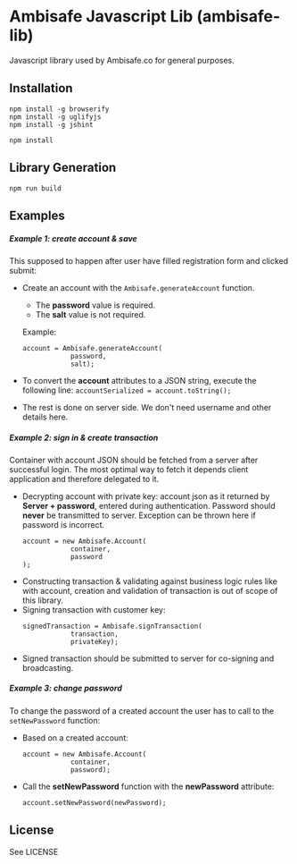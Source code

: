 # Ambisafe Javascript Lib (ambisafe-lib)
Javascript library used by Ambisafe.co for general purposes.

## Installation

```
npm install -g browserify
npm install -g uglifyjs
npm install -g jshint

npm install
```

## Library Generation
`npm run build`

## Examples
##### Example 1: create account & save
This supposed to happen after user have filled registration form and clicked submit:

* Create an account with the `Ambisafe.generateAccount` function.
	* The **password** value is required.
	* The **salt** value is not required.

	Example:
	```
	account = Ambisafe.generateAccount(
				password,
				salt);
	```
* To convert the **account** attributes to a JSON string, execute the following line: `accountSerialized = account.toString();`
* The rest is done on server side. We don't need username and other details here.


##### Example 2: sign in & create transaction
Container with account JSON should be fetched from a server after successful login. The most optimal way to fetch it depends client application and therefore delegated to it.

* Decrypting account with private key: account json as it returned by **Server + password**, entered during authentication. Password should **never** be transmitted to server. Exception can be thrown here if password is incorrect.
	```
	account = new Ambisafe.Account(
				container,
				password
	);
	```
* Constructing transaction & validating against business logic rules like with account, creation and validation of transaction is out of scope of this library.
* Signing transaction with customer key:
	```
	signedTransaction = Ambisafe.signTransaction(
				transaction,
				privateKey);
	```
* Signed transaction should be submitted to server for co-signing and broadcasting.

##### Example 3: change password
To change the password of a created account the user has to call to the `setNewPassword` function:

* Based on a created account:
	```
	account = new Ambisafe.Account(
				container,
				password);
	```
* Call the **setNewPassword** function with the **newPassword** attribute:
	```
	account.setNewPassword(newPassword);
	```

## License

See LICENSE
